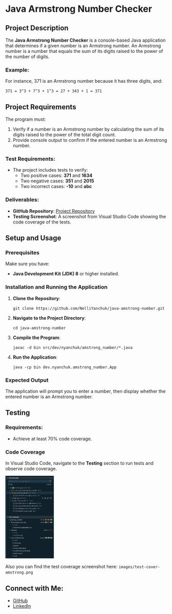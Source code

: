 # Java Armstrong Number Checker

## Project Description

The **Java Armstrong Number Checker** is a console-based Java application that determines if a given number is an Armstrong number. An Armstrong number is a number that equals the sum of its digits raised to the power of the number of digits.

### Example:
For instance, 371 is an Armstrong number because it has three digits, and:

    371 = 3^3 + 7^3 + 1^3 = 27 + 343 + 1 = 371

## Project Requirements

The program must:
1. Verify if a number is an Armstrong number by calculating the sum of its digits raised to the power of the total digit count.
2. Provide console output to confirm if the entered number is an Armstrong number.

### Test Requirements:
- The project includes tests to verify:
   - Two positive cases: **371** and **1634**
   - Two negative cases: **351** and **2015**
   - Two incorrect cases: **-10** and **abc**

### Deliverables:
- **GitHub Repository**: [Project Repository](https://github.com/NelliYanchuk/java-armstrong-number)
- **Testing Screenshot**: A screenshot from Visual Studio Code showing the code coverage of the tests.

## Setup and Usage

### Prerequisites

Make sure you have:
- **Java Development Kit (JDK) 8** or higher installed.

### Installation and Running the Application

1. **Clone the Repository**:

       git clone https://github.com/NelliYanchuk/java-amstrong-number.git

2. **Navigate to the Project Directory**:

       cd java-amstrong-number

3. **Compile the Program**:

       javac -d bin src/dev/nyanchuk/amstrong_number/*.java

4. **Run the Application**:

       java -cp bin dev.nyanchuk.amstrong_number.App

### Expected Output

The application will prompt you to enter a number, then display whether the entered number is an Armstrong number.

## Testing

### Requirements:
- Achieve at least 70% code coverage.

### Code Coverage

In Visual Studio Code, navigate to the **Testing** section to run tests and observe code coverage.

<img src="images/test-cover-amstrong.png" alt="Test Coverage" width="30%">

Also you can find the test coverage screenshot here: `images/test-cover-amstrong.png`

## Connect with Me:

- [GitHub](https://github.com/NelliYanchuk)
- [LinkedIn](https://www.linkedin.com/in/nelli-yanchuk-a24b81138/)
